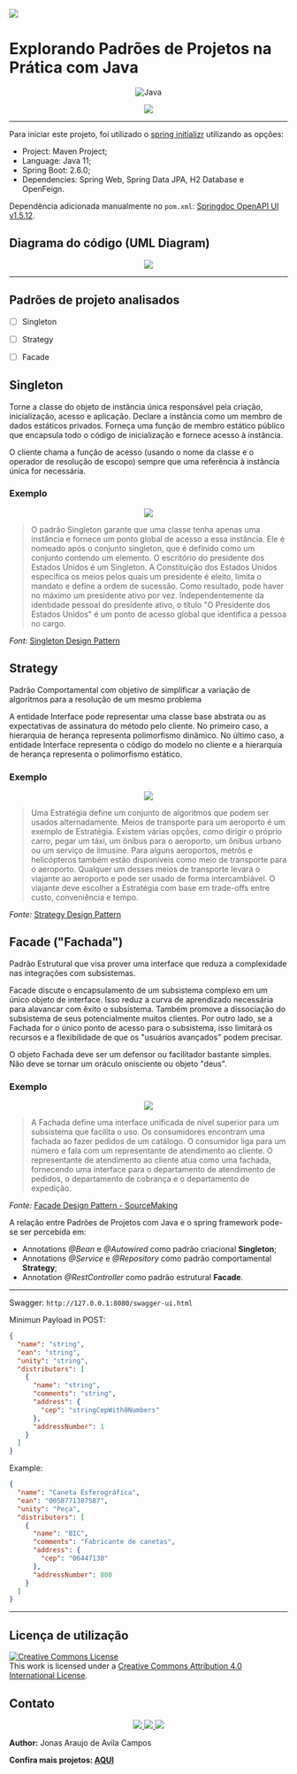 ![](https://img.shields.io/badge/feito%20com%20%E2%9D%A4%20por-jaac-cyan)

# Explorando Padrões de Projetos na Prática com Java

<p align="center">
	  <img alt="Java" src="https://img.shields.io/static/v1?color=red&label=Dev&message=Java&style=for-the-badge&logo=Java"/>
</p>


<p align="center">
  <a href="https://github.com/jonasaacampos/desing-patterns-java">
     <img src="img/cover-repo.png"/>
  </a>
</p>

<hr/>

Para iniciar este projeto, foi utilizado o [spring initializr](https://start.spring.io/) utilizando as opções:
* Project: Maven Project;
* Language: Java 11;
* Spring Boot: 2.6.0;
* Dependencies: Spring Web, Spring Data JPA, H2 Database e OpenFeign.

Dependência adicionada manualmente no `pom.xml`: [Springdoc OpenAPI UI v1.5.12](https://mvnrepository.com/artifact/org.springdoc/springdoc-openapi-ui/1.5.12).

## Diagrama do código (UML Diagram)
<p align="center">
  <a href="https://github.com/jonasaacampos/desing-patterns-java">
     <img src="img/UMLdiagram.png"/>
  </a>
</p>


<hr/>

## Padrões de projeto analisados
- [ ] Singleton
- [ ] Strategy
- [ ] Facade


## Singleton

Torne a classe do objeto de instância única responsável pela criação, inicialização, acesso e aplicação. Declare a instância como um membro de dados estáticos privados. Forneça uma função de membro estático público que encapsula todo o código de inicialização e fornece acesso à instância.

O cliente chama a função de acesso (usando o nome da classe e o operador de resolução de escopo) sempre que uma referência à instância única for necessária.

### Exemplo


<p align="center">
  <img src="img\Singleton_example1.png"/>
</p>


<blockquote>
O padrão Singleton garante que uma classe tenha apenas uma instância e fornece um ponto global de acesso a essa instância. Ele é nomeado após o conjunto singleton, que é definido como um conjunto contendo um elemento. O escritório do presidente dos Estados Unidos é um Singleton. A Constituição dos Estados Unidos especifica os meios pelos quais um presidente é eleito, limita o mandato e define a ordem de sucessão. Como resultado, pode haver no máximo um presidente ativo por vez. Independentemente da identidade pessoal do presidente ativo, o título "O Presidente dos Estados Unidos" é um ponto de acesso global que identifica a pessoa no cargo.
</blockquote>

*Font:* [Singleton Design Pattern](https://sourcemaking.com/design_patterns/singleton)


## Strategy
Padrão Comportamental com objetivo de simplificar a variação de algoritmos para a resolução de um mesmo problema

A entidade Interface pode representar uma classe base abstrata ou as expectativas de assinatura do método pelo cliente. No primeiro caso, a hierarquia de herança representa polimorfismo dinâmico. No último caso, a entidade Interface representa o código do modelo no cliente e a hierarquia de herança representa o polimorfismo estático.

### Exemplo

<p align="center">
  <img src="img\Strategy_example1.png"/>
</p>

<blockquote>
Uma Estratégia define um conjunto de algoritmos que podem ser usados ​​alternadamente. Meios de transporte para um aeroporto é um exemplo de Estratégia. Existem várias opções, como dirigir o próprio carro, pegar um táxi, um ônibus para o aeroporto, um ônibus urbano ou um serviço de limusine. Para alguns aeroportos, metrôs e helicópteros também estão disponíveis como meio de transporte para o aeroporto. Qualquer um desses meios de transporte levará o viajante ao aeroporto e pode ser usado de forma intercambiável. O viajante deve escolher a Estratégia com base em trade-offs entre custo, conveniência e tempo.
</blockquote>

*Fonte:* [Strategy Design Pattern](https://sourcemaking.com/design_patterns/strategy)

  
## Facade ("Fachada")

Padrão Estrutural que visa prover uma interface que reduza a complexidade nas integrações com subsistemas. 

Facade discute o encapsulamento de um subsistema complexo em um único objeto de interface. Isso reduz a curva de aprendizado necessária para alavancar com êxito o subsistema. Também promove a dissociação do subsistema de seus potencialmente muitos clientes. Por outro lado, se a Fachada for o único ponto de acesso para o subsistema, isso limitará os recursos e a flexibilidade de que os "usuários avançados" podem precisar.

O objeto Fachada deve ser um defensor ou facilitador bastante simples. Não deve se tornar um oráculo onisciente ou objeto "deus".

### Exemplo

<p align="center">
  <img src="img\Facade_example1.png"/>
</p>

<blockquote>
A Fachada define uma interface unificada de nível superior para um subsistema que facilita o uso. Os consumidores encontram uma fachada ao fazer pedidos de um catálogo. O consumidor liga para um número e fala com um representante de atendimento ao cliente. O representante de atendimento ao cliente atua como uma fachada, fornecendo uma interface para o departamento de atendimento de pedidos, o departamento de cobrança e o departamento de expedição.
</blockquote>

*Fonte:* [Facade Design Pattern - SourceMaking](https://sourcemaking.com/design_patterns/facade)


A relação entre Padrões de Projetos com Java e o spring framework pode-se ser percebida em:
* Annotations *@Bean* e *@Autowired* como padrão criacional **Singleton**;
* Annotations *@Service* e *@Repository* como padrão comportamental **Strategy**;
* Annotation *@RestController* como padrão estrutural **Facade**.

<hr>

Swagger: ``http://127.0.0.1:8080/swagger-ui.html``

Minimun Payload in POST: 
```JSON
{
  "name": "string",
  "ean": "string",
  "unity": "string",
  "distributors": [
    {
      "name": "string",
      "comments": "string",
      "address": {
        "cep": "stringCepWith8Numbers"
      },
	  "addressNumber": 1
    }
  ]
}
```
Example:
```JSON
{
  "name": "Caneta Esferográfica",
  "ean": "0058771387587",
  "unity": "Peça",
  "distributors": [
    {
      "name": "BIC",
      "comments": "Fabricante de canetas",
      "address": {
        "cep": "06447130"
      },
      "addressNumber": 800
    }
  ]
}
```

-----------
## Licença de utilização

<a rel="license" href="http://creativecommons.org/licenses/by/4.0/">
  <img alt="Creative Commons License" style="border-width:0" src="https://i.creativecommons.org/l/by/4.0/88x31.png" />
</a>
<br/>
This work is licensed under a <a rel="license" href="http://creativecommons.org/licenses/by/4.0/">Creative Commons Attribution 4.0 International License</a>.

<!-- CONTACT -->
## Contato

<p align='center'>

  <a href='https://github.com/jonasaacampos'>
    <img src='https://img.shields.io/badge/GitHub-100000?style=for-the-badge&logo=github&logoColor=white'/>
  </a>

  <a href='https://www.linkedin.com/in/jonasaacampos/'>
    <img src='https://img.shields.io/badge/LinkedIn-0077B5?style=for-the-badge&logo=linkedin&logoColor=white'/>
  </a>

  <a href='https://www.facebook.com/jonasaacampos'>
    <img src='https://img.shields.io/badge/Facebook-1877F2?style=for-the-badge&logo=facebook&logoColor=white'/>
  </a>

</p>

**Author:** Jonas Araujo de Avila Campos

**Confira mais projetos: [AQUI](https://jonasaacampos.github.io/portifolio/)**
